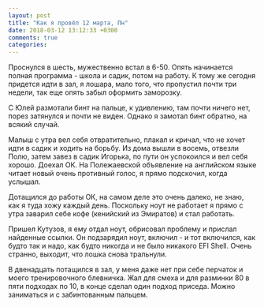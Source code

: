 ```yaml
---
layout: post
title: "Как я провёл 12 марта, Пн"
date: 2018-03-12 13:12:33 +0300
comments: true
categories: 
---
```

Проснулся в шесть, мужественно встал в 6-50. Опять начинается полная программа - школа и садик, потом на работу. К тому же сегодня придется идти в зал, я лошара, мало того, что пропустил почти три недели, так еще опять забыл оформить заморозку.

С Юлей размотали бинт на пальце, к удивлению, там почти ничего нет, порез затянулся и почти не виден. Однако я замотал бинт обратно, на всякий случай.

Малыш с утра вел себя отвратительно, плакал и кричал, что не хочет идти в садик и ходить на борьбу. Из дома вышли в восемь, отвезли Полю, затем завез в садик Игорька, по пути он успокоился и вел себя хорошо. Доехал ОК. На Полежаевской объявление на английском языке читает новый очень противный голос, я прямо подскочил, когда услышал.

Дотащился до работы ОК, на самом деле это очень далеко, не знаю, как я туда хожу каждый день. Поскольку ноут не работает я прямо с утра заварил себе кофе (кенийский из Эмиратов) и стал работать.

Пришел Кутузов, я ему отдал ноут, обрисовал проблему и прислал найденные ссылки. Он подзарядил ноут, включил - и тот включился, как будто так и надо, как будто никогда и не было никакого EFI Shell. Очень странно, выходит, что лошка снова тральнули.

В двенадцать потащился в зал, у меня даже нет при себе перчаток и моего тренировочного блевничка. Жал для смеха и для разминки 80 в пяти подходах по 10, в конце сделал один подход приседа. Можно заниматься и с забинтованным пальцем.